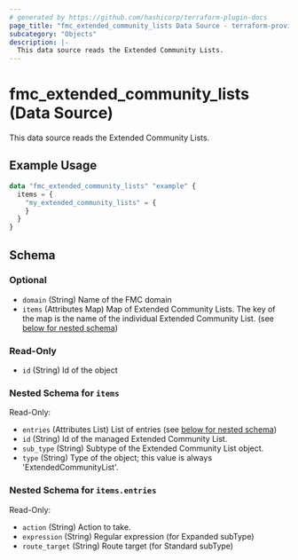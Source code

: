 ```yaml
---
# generated by https://github.com/hashicorp/terraform-plugin-docs
page_title: "fmc_extended_community_lists Data Source - terraform-provider-fmc"
subcategory: "Objects"
description: |-
  This data source reads the Extended Community Lists.
---
```


# fmc_extended_community_lists (Data Source)

This data source reads the Extended Community Lists.

## Example Usage

```terraform
data "fmc_extended_community_lists" "example" {
  items = {
    "my_extended_community_lists" = {
    }
  }
}
```

<!-- schema generated by tfplugindocs -->
## Schema

### Optional

- `domain` (String) Name of the FMC domain
- `items` (Attributes Map) Map of Extended Community Lists. The key of the map is the name of the individual Extended Community List. (see [below for nested schema](#nestedatt--items))

### Read-Only

- `id` (String) Id of the object

<a id="nestedatt--items"></a>
### Nested Schema for `items`

Read-Only:

- `entries` (Attributes List) List of entries (see [below for nested schema](#nestedatt--items--entries))
- `id` (String) Id of the managed Extended Community List.
- `sub_type` (String) Subtype of the Extended Community List object.
- `type` (String) Type of the object; this value is always 'ExtendedCommunityList'.

<a id="nestedatt--items--entries"></a>
### Nested Schema for `items.entries`

Read-Only:

- `action` (String) Action to take.
- `expression` (String) Regular expression (for Expanded subType)
- `route_target` (String) Route target (for Standard subType)
